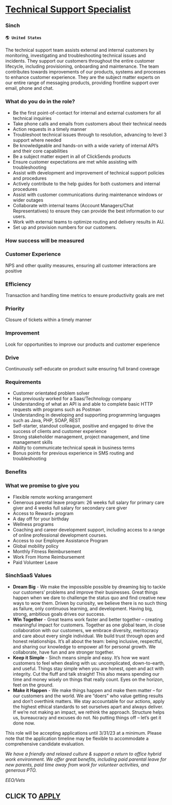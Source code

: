 # [Technical Support Specialist](https://www.remotewlb.com/apply/technical-support-specialist-76385)  
### Sinch  
#### `🌎 United States`  

The technical support team assists external and internal customers by monitoring, investigating and troubleshooting technical issues and incidents. They support our customers throughout the entire customer lifecycle, including provisioning, onboarding and maintenance. The team contributes towards improvements of our products, systems and processes to enhance customer experience. They are the subject matter experts on our entire range of messaging products, providing frontline support over email, phone and chat.

### What do you do in the role?

  * Be the first point-of-contact for internal and external customers for all technical inquiries
  * Take phone calls and emails from customers about their technical needs
  * Action requests in a timely manner
  * Troubleshoot technical issues through to resolution, advancing to level 3 support where needed
  * Be knowledgeable and hands-on with a wide variety of internal API’s and their core capabilities
  * Be a subject matter expert in all of ClickSends products
  * Ensure customer expectations are met while assisting with troubleshooting
  * Assist with development and improvement of technical support policies and procedures
  * Actively contribute to the help guides for both customers and internal procedures
  * Assist with customer communications during maintenance windows or wider outages
  * Collaborate with internal teams (Account Managers/Chat Representatives) to ensure they can provide the best information to our users.
  * Work with external teams to optimize routing and delivery results in AU.
  * Set up and provision numbers for our customers.

###  **How success will be measured**

### Customer Experience

NPS and other quality measures, ensuring all customer interactions are positive

### Efficiency

Transaction and handling time metrics to ensure productivity goals are met

### Priority

Closure of tickets within a timely manner

### Improvement

Look for opportunities to improve our products and customer experience

### Drive

Continuously self-educate on product suite ensuring full brand coverage

### Requirements

  * Customer orientated problem solver
  * Has previously worked for a Saas/Technology company
  * Understanding of what an API is and able to complete basic HTTP requests with programs such as Postman
  * Understanding in developing and supporting programming languages such as Java, PHP, SOAP, REST
  * Self-starter, standout colleague, positive and engaged to drive the success of clients and customer experience
  * Strong stakeholder management, project management, and time management skills
  * Ability to communicate technical speak in business terms
  * Bonus points for previous experience in SMS routing and troubleshooting

### Benefits

### What we promise to give you

  * Flexible remote working arrangement
  * Generous parental leave program: 26 weeks full salary for primary care giver and 4 weeks full salary for secondary care giver
  * Access to Reward+ program
  * A day off for your birthday
  * Wellness programs
  * Coaching and career development support, including access to a range of online professional development courses.
  * Access to our Employee Assistance Program
  * Global mobility policy
  * Monthly Fitness Reimbursement
  * Work From Home Reimbursement
  * Paid Volunteer Leave

### SinchSaaS Values

  *  **Dream Big** \- We make the impossible possible by dreaming big to tackle our customers’ problems and improve their businesses. Great things happen when we dare to challenge the status quo and find creative new ways to wow them. Driven by curiosity, we believe there is no such thing as failure, only continuous learning, and development. Having big, strong, ambitious goals drives our success.
  *  **Win Together** \- Great teams work faster and better together – creating meaningful impact for customers. Together as one global team, in close collaboration with our customers, we embrace diversity, meritocracy and care about every single individual. We build trust through open and honest relationships. It’s all about the team: being inclusive, respectful, and sharing our knowledge to empower all for personal growth. We collaborate, have fun and are stronger together.
  *  **Keep it Simple** \- Sinch means simple and easy. It’s how we want customers to feel when dealing with us: uncomplicated, down-to-earth, and useful. Things stay simple when you are honest, open and act with integrity. Cut the fluff and talk straight! This also means spending our time and money wisely on things that really count. Eyes on the horizon, feet on the ground.
  *  **Make it Happen** \- We make things happen and make them matter – for our customers and the world. We are “doers” who value getting results and don’t overthink matters. We stay accountable for our actions, apply the highest ethical standards to set ourselves apart and always deliver. If we’re not making an impact, we rethink the approach. Structure helps us, bureaucracy and excuses do not. No putting things off – let’s get it done now.

This role will be accepting applications until 3/31/23 at a minimum. Please note that the application timeline may be flexible to accommodate a comprehensive candidate evaluation.

 _We have a friendly and relaxed culture & support a return to office hybrid work environment. We offer great benefits, including paid parental leave for new parents, paid time away from work for volunteer activities, and generous PTO._

 _EEO/Vets_

  
## CLICK TO [APPLY](https://www.remotewlb.com/apply/technical-support-specialist-76385)

